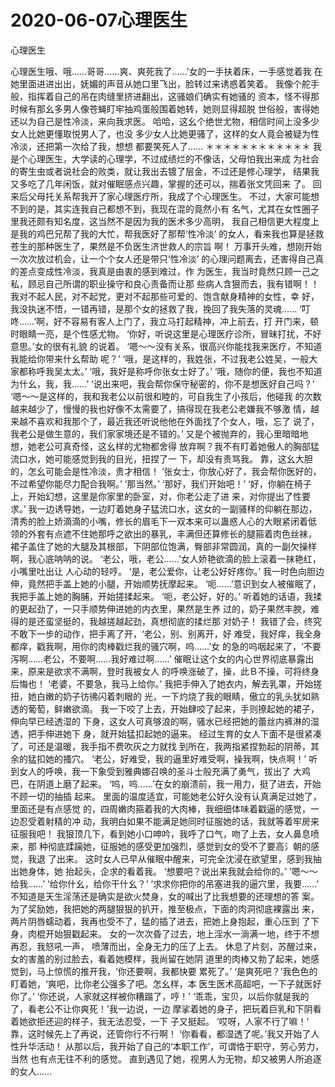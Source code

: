 # 2020-06-07心理医生



心理医生



心理医生哦、哦……哥哥……爽、爽死我了……’女的一手扶着床，一手感觉着我  在她里面进进出出，妩媚的声音从她口里飞出，脸转过来诱惑着笑着。  我像个舵手般，指挥着自己的吊在肉缝里挤进翻出，这骚娘们确实有她骚的  资本，怪不得那时候有那幺多男人像苍蝇盯牢抽鸡蛋般围着她转，她则显得超脱  世俗般，害得她还以为自己是性冷淡，来向我求医。  哈哈，这幺个绝世尤物，相信时间上没多少女人比她更懂取悦男人了，也没  多少女人比她更骚了，这样的女人竟会被疑为性冷淡，还把第一次给了我，想想  都要笑死人了……  ＊＊＊＊＊＊＊＊＊＊＊＊  我是个心理医生，大学读的心理学，不过成绩烂的不像话，父母怕我出来成  为社会的寄生虫或者说社会的败类，就让我出去镀了层金，不过还是修心理学，  结果我又多吃了几年闲饭，就对催眠感点兴趣，掌握的还可以，揣着张文凭回来  了。  回来后父母托关系帮我开了家心理医疗所，我成了个心理医生。  不过，大家可能想不到的是，其实连我自己都想不到，我现在混的竟然小有  名气，尤其在女性圈子里我还颇有知名度，这当然不是因为我的医术多少高明，  我自己相信更大程度上是我的鸡巴兄帮了我的大忙，帮我医好了那帮‘性冷淡’  的女人，看来我也算是拯救苍生的那种医生了，果然是不负医生济世救人的宗旨  啊！  万事开头难，想刚开始一次次放过机会，让一个个女人还是带只‘性冷淡’  的心理问题离去，还害得自己真的差点变成性冷淡，我真是由衷的感到难过，作  为医生，我当时竟然只顾一己之私，顾忌自己所谓的职业操守和良心责备而让那  些病人含狠而去，我有错啊！！  我对不起人民，对不起党，更对不起那些可爱的、饱含献身精神的女性，幸  好，我没执迷不悟，一错再错，是那个女的拯救了我，挽回了我失落的灵魂……  ‘叮咚……’啊，好不容易有客人上门了，我立马打起精神，冲上前去，打  开门来，顿时眼睛一亮，是个性感尤物。  ‘你好，听说这里是心理医疗诊所，冒昧打扰，不好意思。’女的很有礼貌  的说着。  ‘嗯～～没有关系，很高兴你能找我来医疗，不知道我能给你带来什幺帮助  呢？’  ‘哦，是这样的，我姓张，不过我老公姓吴，一般大家都称呼我吴太太。’  ‘哦，我好是称呼你张女士好了。’  ‘哦，随你的便，我也不知道为什幺，我，我……’  ‘说出来吧，我会帮你保守秘密的，你不是想医好自己吗？’  ‘嗯～～是这样的，我和我老公以前很和睦的，可自我生了小孩后，他碰我  的次数越来越少了，慢慢的我也好像不太需要了，搞得现在我老公老嫌我不够激  情，越来越不喜欢和我那个了，最近我还听说他他在外面找了个女人，哦，忘了  说了，我老公是做生意的，我们家家境还是不错的。’  又是个被抛弃的，我心里暗暗地想，她老公可真奇怪，这幺样的尤物都舍得  放弃啊？我不有盯着她傲人的胸部猛流口水，她可能感觉到我的目光，扭捏了一  下，却没有责骂我。  靠，这幺大胆的，怎幺可能会是性冷淡，贵才相信！  ‘张女士，你放心好了，我会帮你医好的，不过希望你能尽力配合我啊。’  ‘那当然。’  ‘那好，我们开始吧！’  ‘好，你躺在椅子上，开始幻想，这里是你家里的卧室，对，你老公走了进  来，对你提出了性要求。’  我一边诱导她，一边盯着她身子猛流口水，这女的一副骚样的仰躺在那边，  清秀的脸上娇滴滴的小嘴，修长的眉毛下一双本来可以蛊惑人心的大眼紧闭着低  领的外套有点遮不住她那呼之欲出的暴乳，丰满但还算修长的腿箍着肉色丝袜，  裙子盖住了她的大腿及其根部，下阴部位饱满，臀部非常圆润，真的一副欠操样  啊，我心底呐呐的说。  ‘老公，哦，老公……’女人娇艳欲滴的脸上滚着一抹艳红，小嘴里吐出让  人心动的轻哼。  ‘是，老公爱你，让老公好好疼你。’  我一时色向胆边伸，竟然把手盖上她的小腿，开始顺势抚摩起来。  ‘呃……’意识到女人被催眠了，我把手盖上她的胸脯，开始搓揉起来。  ‘呃，老公好，好的。’  听着她的话语，我揉的更起劲了，一只手顺势伸进她的内衣里，果然是生养  过的，奶子果然丰腴，难得的是还蛮坚挺的，我越搓越起劲，真想彻底的揉烂那  对奶子！  我错了会，终究不敢下一步的动作，把手离了开，‘老公，别、别离开，好  难受，我好痒，我全身都痒，戳我啊，用你的肉棒戳烂我的骚穴啊，呜……’女  的急的呜咽起来了，‘不要泻啊……老公，不要啊……我好难过啊……’  催眠让这个女的内心世界彻底暴露出来，原来是欲求不满啊，登时我被女人  的呼唤涨破了，操，此Ｂ不操，可将终身后悔也！  ‘老婆，不要急，我马上给你。’  我把手伸入了她衣内，解去乳罩，开始搓扭，她白嫩的奶子彷彿闪着刺眼的  光，一下灼烧了我的眼睛，傲立的乳头犹如熟透的葡萄，鲜嫩欲滴。  我一下咬了上去，开始肆咬了起来，手则撩起她的裙子，伸向早已经透湿的  下身，这女人可真够浪的啊，骚水已经把她的蕾丝内裤淋的湿透，把手伸进她下  身，就开始猛扣起她的逼来。  经过生育的女人下面不是很紧凑了，可还是温暖，我手指不费吹灰之力就找  到所在，我两指紧捏勃起的阴蒂，其余的猛扣她的搔穴。  ‘老公，好难受，我的逼里好难受啊，操我啊，快点啊！’  听到女人的呼唤，我一下象受到雅典娜召唤的圣斗士般充满了勇气，拔出了  大鸡巴，在阴道上磨了起来。  ‘呜，呜……’在女的崩溃前，我一用力，挺了进去，开始不顾一切的抽插  起来。  里面的温度适宜，可能她老公好久没有认真满足过她了，里面还是有点感觉  的，四周嫩肉箍着我的大肉棒，我细细体味着戳逼的感觉，一边忍受着射精的冲  动，我明白如果不能满足她同时征服她的话，我就等着牢房来征服我吧！  我狠顶几下，看到她小口呻吟，我呼了口气，吻了上去，女人鼻息喷来，那  种彻底蹂躏她，征服她的感受更加强烈，感觉到女的受不了要高氵朝的感觉，我退  了出来。  这时女人已早从催眠中醒来，可完全沈浸在欲望里，感到我抽出她身体，她  抬起头，企求的看着我。  ‘想要吧？说出来我就会给你的。’  ‘嗯～～给我……’  ‘给你什幺，给你干什幺？’  ‘求求你把你的吊塞进我的逼穴里，我要……’  不知道是天生淫荡还是确实是欲火焚身，女的喊出了比我想要的还理想的答  案。  为了奖励她，我把她的两腿狠狠的扒开，推至极点，下面的肉洞彻底裸露出  来，两片阴唇蠕动着，我再也受不了，猛的插了进去，把她上身抱起，重心压到  了下身，肉棍开始狠戳起来。  女的一次次昏了过去，地上淫水一淌满一地，终于不想再忍，我怒吼一声，  喷薄而出，全身无力的压了上去。  休息了片刻，苏醒过来，女的害羞的别过脸去，看着她模样，我尚留在她阴  道里的肉棒又勃了起来，她感觉到，马上惊慌的推开我，‘你还要啊，我都快要  累死了。’  ‘是爽死吧？’我色色的盯着她，‘爽吧，比你老公强多了吧。怎幺样，本  医生医术高超吧，一下子就医好你了。’  ‘你还说，人家就这样被你糟蹋了，哼！’  ‘乖乖，宝贝，以后你就是我的了，看老公不让你爽死！’我一边说，一边  摩挲着她的身子，把玩着巨乳和下阴看着她欲拒还迎的样子，我无法忍受，一下  子又挺起。  ‘哎呀，人家不行了嘛！’  靠，这时候先上了再说，还管你行不行啊！  ‘你看看，都湿透了呢。’我又开始了人性升华活动！  从那以后，我开始了自己的‘本职工作’，可谓恪于职守，劳心劳力，当然  也有点无往不利的感觉。  直到遇见了她，视男人为无物，却又被男人所追逐的女人……


